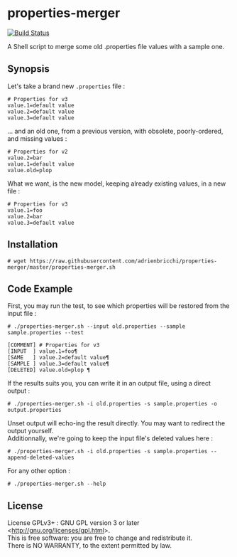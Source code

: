 # properties-merger

[![Build Status](https://travis-ci.org/adrienbricchi/properties-merger.svg?branch=master)](https://travis-ci.org/adrienbricchi/properties-merger)

A Shell script to merge some old .properties file values with a sample one.

## Synopsis

Let's take a brand new `.properties` file :
```shell
# Properties for v3
value.1=default value
value.2=default value
value.3=default value
```

... and an old one, from a previous version, with obsolete, poorly-ordered, and missing values :
```shell
# Properties for v2
value.2=bar
value.1=default value
value.old=plop 
```

What we want, is the new model, keeping already existing values, in a new file :
```shell
# Properties for v3
value.1=foo
value.2=bar
value.3=default value
```

## Installation

```
# wget https://raw.githubusercontent.com/adrienbricchi/properties-merger/master/properties-merger.sh
```

## Code Example

First, you may run the test, to see which properties will be restored from the input file :
```
# ./properties-merger.sh --input old.properties --sample sample.properties --test
```
```
[COMMENT] # Properties for v3
[INPUT  ] value.1=foo¶
[SAME   ] value.2=default value¶
[SAMPLE ] value.3=default value¶
[DELETED] value.old=plop ¶
```

If the results suits you, you can write it in an output file, using a direct output :
```
# ./properties-merger.sh -i old.properties -s sample.properties -o output.properties
```

Unset output will echo-ing the result directly. You may want to redirect the output yourself.  
Additionnally, we're going to keep the input file's deleted values here :
```
# ./properties-merger.sh -i old.properties -s sample.properties --append-deleted-values
```

For any other option :   
```
# ./properties-merger.sh --help
```

## License

License GPLv3+ : GNU GPL version 3 or later \<<http://gnu.org/licenses/gpl.html>\>.  
This is free software: you are free to change and redistribute it.  
There is NO WARRANTY, to the extent permitted by law.

